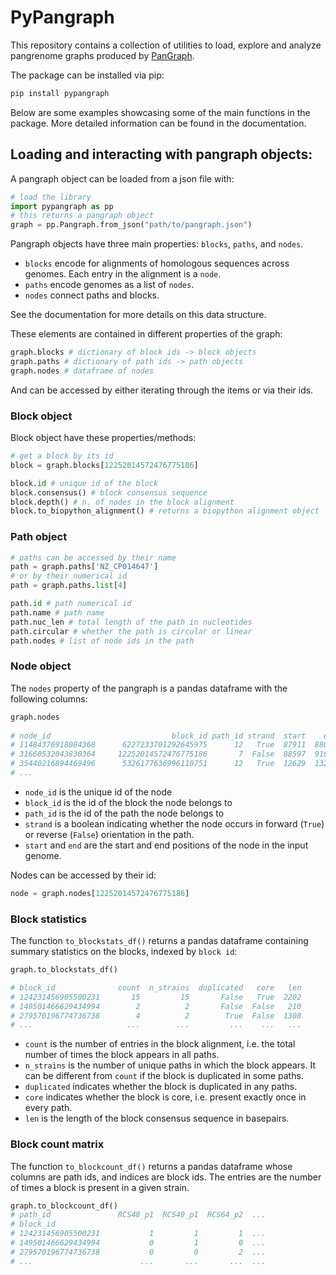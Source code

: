 # PyPangraph

This repository contains a collection of utilities to load, explore and analyze pangrenome graphs produced by [PanGraph](https://github.com/neherlab/pangraph).

The package can be installed via pip:

```bash
pip install pypangraph
```

Below are some examples showcasing some of the main functions in the package. More detailed information can be found in the documentation.

## Loading and interacting with pangraph objects:

A pangraph object can be loaded from a json file with:

```python
# load the library
import pypangraph as pp
# this returns a pangraph object
graph = pp.Pangraph.from_json("path/to/pangraph.json")
```

Pangraph objects have three main properties: `blocks`, `paths`, and `nodes`.

- `blocks` encode for alignments of homologous sequences across genomes. Each entry in the alignment is a `node`.
- `paths` encode genomes as a list of `nodes`.
- `nodes` connect paths and blocks.

See the documentation for more details on this data structure.

These elements are contained in different properties of the graph:

```python
graph.blocks # dictionary of block ids -> block objects
graph.paths # dictionary of path ids -> path objects
graph.nodes # dataframe of nodes
```

And can be accessed by either iterating through the items or via their ids.


### Block object

Block object have these properties/methods:
```python
# get a block by its id
block = graph.blocks[12252014572476775186]

block.id # unique id of the block
block.consensus() # block consensus sequence
block.depth() # n. of nodes in the block alignment
block.to_biopython_alignment() # returns a biopython alignment object
```

### Path object


```python
# paths can be accessed by their name
path = graph.paths['NZ_CP014647']
# or by their numerical id
path = graph.paths.list[4]

path.id # path numerical id
path.name # path name
path.nuc_len # total length of the path in nucleotides
path.circular # whether the path is circular or linear
path.nodes # list of node ids in the path
```

### Node object

The `nodes` property of the pangraph is a pandas dataframe with the following columns:

```python
graph.nodes
                    
# node_id                           block_id path_id strand  start    end
# 11484376918084368      6227233701292645975      12   True  87911  88000
# 31660532043830364     12252014572476775186       7  False  88597  91675
# 35440216894469496      5326177636996110751      12   True  12629  13292
# ...
```

- `node_id` is the unique id of the node
- `block_id` is the id of the block the node belongs to
- `path_id` is the id of the path the node belongs to
- `strand` is a boolean indicating whether the node occurs in forward (`True`) or reverse (`False`) orientation in the path.
- `start` and `end` are the start and end positions of the node in the input genome.

Nodes can be accessed by their id:

```python
node = graph.nodes[12252014572476775186]
```

### Block statistics

The function `to_blockstats_df()` returns a pandas dataframe containing summary statistics on the blocks, indexed by `block id`:

```python
graph.to_blockstats_df()

# block_id              count  n_strains  duplicated   core   len
# 124231456905500231       15         15       False   True  2202
# 149501466629434994        2          2       False  False   210
# 279570196774736738        4          2        True  False  1308
# ...                     ...        ...         ...    ...   ...
```

- `count` is the number of entries in the block alignment, i.e. the total number of times the block appears in all paths.
- `n_strains` is the number of unique paths in which the block appears. It can be different from `count` if the block is duplicated in some paths.
- `duplicated` indicates whether the block is duplicated in any paths.
- `core` indicates whether the block is core, i.e. present exactly once in every path.
- `len` is the length of the block consensus sequence in basepairs.

### Block count matrix


The function `to_blockcount_df()` returns a pandas dataframe whose columns are path ids, and indices are block ids. The entries are the number of times a block is present in a given strain.

```python
graph.to_blockcount_df()
# path_id               RCS48_p1  RCS49_p1  RCS64_p2  ...
# block_id
# 124231456905500231           1         1         1  ...
# 149501466629434994           0         1         0  ...
# 279570196774736738           0         0         2  ...
# ...                        ...       ...       ...  ...
```